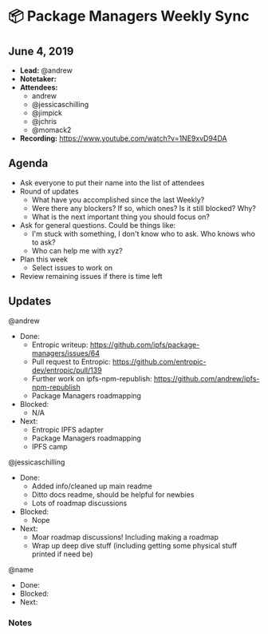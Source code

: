 # 📦 Package Managers Weekly Sync

## June 4, 2019

- **Lead:** @andrew
- **Notetaker:**
- **Attendees:**
  - andrew
  - @jessicaschilling
  - @jimpick
  - @jchris
  - @momack2
- **Recording:** https://www.youtube.com/watch?v=1NE9xvD94DA

## Agenda

- Ask everyone to put their name into the list of attendees
- Round of updates
  - What have you accomplished since the last Weekly?
  - Were there any blockers? If so, which ones? Is it still blocked? Why?
  - What is the next important thing you should focus on?
- Ask for general questions. Could be things like:
  - I'm stuck with something, I don't know who to ask. Who knows who to ask?
  - Who can help me with xyz?
- Plan this week
  - Select issues to work on
- Review remaining issues if there is time left

## Updates

@andrew
- Done:
  - Entropic writeup: https://github.com/ipfs/package-managers/issues/64
  - Pull request to Entropic: https://github.com/entropic-dev/entropic/pull/139
  - Further work on ipfs-npm-republish: https://github.com/andrew/ipfs-npm-republish
  - Package Managers roadmapping
- Blocked:
  - N/A
- Next:
  - Entropic IPFS adapter
  - Package Managers roadmapping
  - IPFS camp

@jessicaschilling
- Done:
  - Added info/cleaned up main readme
  - Ditto docs readme, should be helpful for newbies
  - Lots of roadmap discussions
- Blocked:
  - Nope
- Next:
  - Moar roadmap discussions! Including making a roadmap
  - Wrap up deep dive stuff (including getting some physical stuff printed if need be)


@name
- Done:
- Blocked:
- Next:

### Notes
